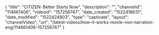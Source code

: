 {
    "title": "CITIZEN: Better Starts Now",
    "description": "",
    "channelid": "114661406",
    "videoid": "157256747",
    "date_created": "1522418631",
    "date_modified": "1522424803",
    "type": "captivate",
    "layout": "channelVideo",
    "url": "\/latest-videos\/how-it-works-movie-non-narration-eng\/114661406-157256747"
}